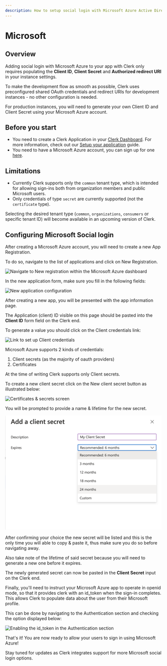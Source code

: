 ```yaml
---
description: How to setup social login with Microsoft Azure Active Directory
---
```


# Microsoft

## Overview

Adding social login with Microsoft Azure to your app with Clerk only requires populating the **Client ID**, **Client Secret** and **Authorized redirect URI** in your instance settings.

To make the development flow as smooth as possible, Clerk uses preconfigured shared OAuth credentials and redirect URIs for development instances - no other configuration is needed.&#x20;

For production instances, you will need to generate your own Client ID and Client Secret using your Microsoft Azure account.

## Before you start

* You need to create a Clerk Application in your [Clerk Dashboard](https://dashboard.clerk.dev). For more information, check out our [Setup your application](../../popular-guides/setup-your-application.md) guide.
* You need to have a Microsoft Azure account, you can sign up for one [here](https://azure.microsoft.com/en-us/free/).

## Limitations

* Currently Clerk supports only the `common` tenant type, which is intended for allowing sign-ins both from organization members and public Microsoft users.
* Only credentials of type `secret` are currently supported (not the `certificate` type).

Selecting the desired tenant type (`common`, `organizations`, `consumers` or specific tenant ID) will become available in an upcoming version of Clerk.

## Configuring Microsoft Social login

After creating a Microsoft Azure account, you will need to create a new App Registration.

To do so, navigate to the list of applications and click on New Registration.

![Navigate to New registration within the Microsoft Azure dashboard](../../.gitbook/assets/ms\_apps.png)

In the new application form, make sure you fill in the following fields:

![New application configuration](../../.gitbook/assets/ms\_add\_application.png)

After creating a new app, you will be presented with the app information page.

The Application (client) ID visible on this page should be pasted into the **Client ID** form field on the Clerk end.

To generate a value you should click on the Client credentials link:

![Link to set up Client credentials](../../.gitbook/assets/ms\_creds.png)

Microsoft Azure supports 2 kinds of credentials:

1. Client secrets (as the majority of oauth providers)
2. Certificates

At the time of writing Clerk supports only Client secrets.

To create a new client secret click on the New client secret button as illustrated below:

![Certificates & secrets screen](../../.gitbook/assets/ms\_certs\_secrets.png)

You will be prompted to provide a name & lifetime for the new secret.

![New secret configuration](<../../.gitbook/assets/image (8).png>)

After confirming your choice the new secret will be listed and this is the only time you will able to copy & paste it, thus make sure you do so before navigating away.

Also take note of the lifetime of said secret because you will need to generate a new one before it expires.

The newly generated secret can now be pasted in the **Client Secret** input on the Clerk end.

Finally, you'll need to instruct your Microsoft Azure app to operate in openid mode, so that it provides clerk with an id\_token when the sign-in completes. This allows Clerk to populate data about the user from their Microsoft profile.

This can be done by navigating to the Authentication section and checking the option displayed below:

![Enabling the id\_token in the Authentication section](../../.gitbook/assets/ms\_id\_token.png)

That's it! You are now ready to allow your users to sign in using Microsoft Azure!

Stay tuned for updates as Clerk integrates support for more Microsoft social login options.
